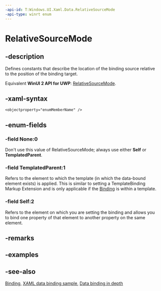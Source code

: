 ```yaml
---
-api-id: T:Windows.UI.Xaml.Data.RelativeSourceMode
-api-type: winrt enum
---
```


<!-- Enumeration syntax
public enum Windows.UI.Xaml.Data.RelativeSourceMode : int
-->

# RelativeSourceMode

## -description
Defines constants that describe the location of the binding source relative to the position of the binding target.

Equivalent **WinUI 2 API for UWP**: [RelativeSourceMode](/windows/winui/api/microsoft.ui.xaml.data.relativesourcemode).

## -xaml-syntax
```xaml
<objectproperty="enumMemberName" />
```


## -enum-fields
### -field None:0
Don't use this value of RelativeSourceMode; always use either **Self** or **TemplatedParent**.

### -field TemplatedParent:1
Refers to the element to which the template (in which the data-bound element exists) is applied. This is similar to setting a TemplateBinding Markup Extension and is only applicable if the [Binding](binding.md) is within a template.

### -field Self:2
Refers to the element on which you are setting the binding and allows you to bind one property of that element to another property on the same element.


## -remarks

## -examples

## -see-also
[Binding](binding.md), [XAML data binding sample](https://github.com/Microsoft/Windows-universal-samples/tree/master/Samples/XamlBind), [Data binding in depth](/windows/uwp/data-binding/data-binding-in-depth)
